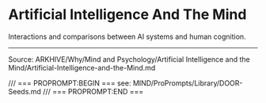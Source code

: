 # Artificial Intelligence And The Mind

Interactions and comparisons between AI systems and human cognition.

---
Source: ARKHIVE/Why/Mind and Psychology/Artificial Intelligence and the Mind/Artificial-Intelligence-and-the-Mind.md

/// === PROPROMPT:BEGIN ===
see: MIND/ProPrompts/Library/DOOR-Seeds.md
/// === PROPROMPT:END ===
